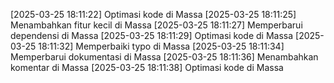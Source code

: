 [2025-03-25 18:11:22] Optimasi kode di Massa
[2025-03-25 18:11:25] Menambahkan fitur kecil di Massa
[2025-03-25 18:11:27] Memperbarui dependensi di Massa
[2025-03-25 18:11:29] Optimasi kode di Massa
[2025-03-25 18:11:32] Memperbaiki typo di Massa
[2025-03-25 18:11:34] Memperbarui dokumentasi di Massa
[2025-03-25 18:11:36] Menambahkan komentar di Massa
[2025-03-25 18:11:38] Optimasi kode di Massa
